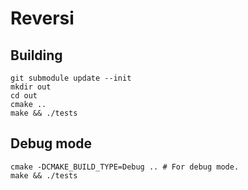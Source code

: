 # Reversi

## Building

```console
git submodule update --init
mkdir out
cd out
cmake ..
make && ./tests
```

## Debug mode

```
cmake -DCMAKE_BUILD_TYPE=Debug .. # For debug mode.
make && ./tests
```

